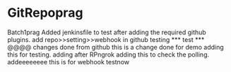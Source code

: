 # GitRepoprag
Batch1prag
Added jenkinsfile
to test after adding the required github plugins.
add repo>>setting>>webhook in github
testing
*** test *** @@@@
changes done from github
this is a change done for demo
adding this for testing.
adding after RPngrok
adding this to check the polling.
addeeeeeeee
this is for webhook
testnow
